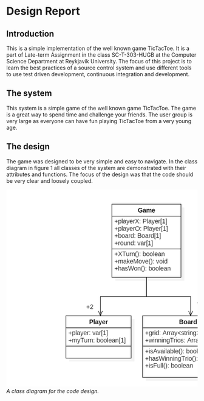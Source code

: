 # Design Report

## Introduction
This is a simple implementation of the well known game TicTacToe. 
It is a part of Late-term Assignment in the class SC-T-303-HUGB at the Computer Science Department at Reykjavík University. 
The focus of this project is to learn the best practices of a source control system and use different tools to use test driven development, continuous integration and development.

## The system

This system is a simple game of the well known game TicTacToe. 
The game is a great way to spend time and challenge your friends.
The user group is very large as everyone can have fun playing TicTacToe from a very young age.


## The design 

The game was designed to be very simple and easy to navigate.
In the class diagram in figure 1 all classes of the system are demonstrated with their attributes and functions.
The focus of the design was that the code should be very clear and loosely coupled.


![Image](./tictactoeclassdiagr.png "tictactoeclassdiagram") 
*A class diagram for the code design.*

